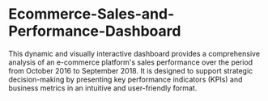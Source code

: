 # Ecommerce-Sales-and-Performance-Dashboard
This dynamic and visually interactive dashboard provides a comprehensive analysis of an e-commerce platform's sales performance over the period from October 2016 to September 2018. It is designed to support strategic decision-making by presenting key performance indicators (KPIs) and business metrics in an intuitive and user-friendly format.
